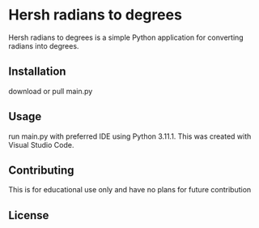 # Hersh radians to degrees

Hersh radians to degrees is a simple Python application for converting radians into degrees.

## Installation

download or pull main.py

## Usage

run main.py with preferred IDE using Python 3.11.1. This was created with Visual Studio Code.

## Contributing

This is for educational use only and have no plans for future contribution

## License
